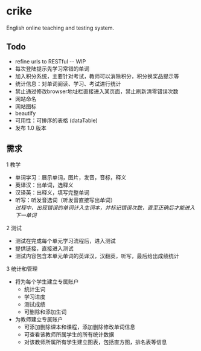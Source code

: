 ﻿crike
=====

English online teaching and testing system.

Todo
-----
* refine urls to RESTful -- WIP
* 每次登陆提示先学习常错的单词
* 加入积分系统，主要针对考试，教师可以消除积分，积分换奖品提示等
* 统计信息：对单词阅读、学习、考试进行统计
* 禁止通过修改browser地址栏直接进入某页面，禁止刷新清零错误次数
* 网站命名
* 网站图标
* beautify
* 可用性：可排序的表格 (dataTable)
* 发布 1.0 版本

需求
-----

1 教学

*  单词学习：展示单词，图片，发音，音标，释义  
*  英译汉：出单词，选释义  
*  汉译英：出释义，填写完整单词  
*  听写：听发音选词（听发音直接写出单词）  
*过程中，出现错误的单词计入生词本，并标记错误次数，直至正确后才能进入下一单词*

2 测试 
 
*  测试在完成每个单元学习流程后，进入测试  
*  提供链接，直接进入测试  
*  测试内容包含本单元单词的英译汉，汉翻英，听写，最后给出成绩统计

3 统计和管理
  
* 将为每个学生建立专属账户
	* 统计生词
	* 学习进度
	* 测试成绩
	* 可删除和添加生词
* 为教师建立专属账户
	* 可添加删除课本和课程，添加删除修改单词信息
	* 可查看该教师所属学生的所有统计数据
	* 对该教师所属所有学生建立图表，包括直方图，排名表等信息

